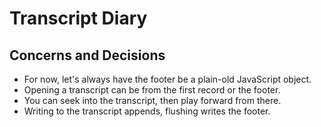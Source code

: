 # Transcript Diary

## Concerns and Decisions

 * For now, let's always have the footer be a plain-old JavaScript object.
 * Opening a transcript can be from the first record or the footer.
 * You can seek into the transcript, then play forward from there.
 * Writing to the transcript appends, flushing writes the footer.
